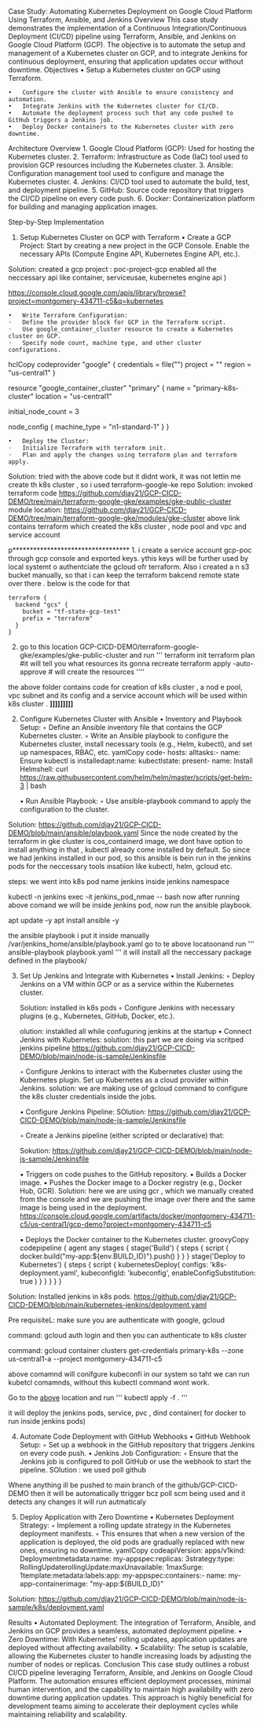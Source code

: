 Case Study: Automating Kubernetes Deployment on Google Cloud Platform Using Terraform, Ansible, and Jenkins
Overview
This case study demonstrates the implementation of a Continuous Integration/Continuous Deployment (CI/CD) pipeline using Terraform, Ansible, and Jenkins on Google Cloud Platform (GCP). The objective is to automate the setup and management of a Kubernetes cluster on GCP, and to integrate Jenkins for continuous deployment, ensuring that application updates occur without downtime.
Objectives
	•	Setup a Kubernetes cluster on GCP using Terraform.

	•	Configure the cluster with Ansible to ensure consistency and automation.
	•	Integrate Jenkins with the Kubernetes cluster for CI/CD.
	•	Automate the deployment process such that any code pushed to GitHub triggers a Jenkins job.
	•	Deploy Docker containers to the Kubernetes cluster with zero downtime.


Architecture Overview
	1.	Google Cloud Platform (GCP): Used for hosting the Kubernetes cluster.
	2.	Terraform: Infrastructure as Code (IaC) tool used to provision GCP resources including the Kubernetes cluster.
	3.	Ansible: Configuration management tool used to configure and manage the Kubernetes cluster.
	4.	Jenkins: CI/CD tool used to automate the build, test, and deployment pipeline.
	5.	GitHub: Source code repository that triggers the CI/CD pipeline on every code push.
	6.	Docker: Containerization platform for building and managing application images.





Step-by-Step Implementation
1. Setup Kubernetes Cluster on GCP with Terraform
	•	Create a GCP Project: Start by creating a new project in the GCP Console. Enable the necessary APIs (Compute Engine API, Kubernetes Engine API, etc.).

Solution: created a gcp project : poc-project-gcp 
enabled all the neccessary api like container, serviceusae, kubernetes engine api )

https://console.cloud.google.com/apis/library/browse?project=montgomery-434711-c5&q=kubernetes


	•	Write Terraform Configuration:
	◦	Define the provider block for GCP in the Terraform script.
	◦	Use google_container_cluster resource to create a Kubernetes cluster on GCP.
	◦	Specify node count, machine type, and other cluster configurations.
 hclCopy codeprovider "google" {
  credentials = file("<path-to-service-account-json>")
  project     = "<your-project-id>"
  region      = "us-central1"
}

resource "google_container_cluster" "primary" {
  name     = "primary-k8s-cluster"
  location = "us-central1"

  initial_node_count = 3

  node_config {
    machine_type = "n1-standard-1"
  }
}

	•	Deploy the Cluster:
	◦	Initialize Terraform with terraform init.
	◦	Plan and apply the changes using terraform plan and terraform apply.


Solution: tried with the above code but it didnt work, it was not lettin me create th k8s cluster , so i used terraform-google-ke repo
Solution: 
invoked terraform code https://github.com/djay21/GCP-CICD-DEMO/tree/main/terraform-google-gke/examples/gke-public-cluster
module location: https://github.com/djay21/GCP-CICD-DEMO/tree/main/terraform-google-gke/modules/gke-cluster
above link contains terraform which created the k8s cluster , node pool and vpc and service account


p**********************************
	1. i create a service account gcp-poc through gcp console and exported keys. ythis keys will be further used by local systemt o authentciate the gcloud ofr terraform.
Also i created a n s3 bucket manually, so that i can keep the terraform bakcend remote state over there .
below is the code for that
```
terraform {
  backend "gcs" {
    bucket = "tf-state-gcp-test"  
    prefix = "terraform"     
  }
}
```

2. go to this location GCP-CICD-DEMO/terraform-google-gke/examples/gke-public-cluster and run 
'''
terraform init
terraform plan #it will tell you what resources its gonna recreate 
terraform apply -auto-approve # will create the resources
''''


the above folder contains code for creation of k8s cluster , a nod e pool, vpc subnet and its config and a service account which will be used within k8s cluster . 
****************************]]]]]]]]]****************************







2. Configure Kubernetes Cluster with Ansible
	•	Inventory and Playbook Setup:
	◦	Define an Ansible inventory file that contains the GCP Kubernetes cluster.
	◦	Write an Ansible playbook to configure the Kubernetes cluster, install necessary tools (e.g., Helm, kubectl), and set up namespaces, RBAC, etc.
 yamlCopy code- hosts: alltasks:- name: Ensure kubectl is installedapt:name: kubectlstate: present- name: Install Helmshell: curl https://raw.githubusercontent.com/helm/helm/master/scripts/get-helm-3 | bash

	•	Run Ansible Playbook:
	◦	Use ansible-playbook command to apply the configuration to the cluster.

Solution: https://github.com/djay21/GCP-CICD-DEMO/blob/main/ansible/playbook.yaml
Since the node created by the terraform in gke cluster is cos_containerd image, we dont have option to install anything in that , kubectl already come installed by default. So since we had jenkins installed in our pod, so this ansible is bein run in the jenkins pods for the neccessary tools insatiion like kubectl, helm, gcloud etc. 



steps: we went into k8s pod name jenkins inside jenkins namespace

kubectl -n jenkins exec -it jenkins_pod_nmae -- bash 
now after running above comand we will be inside jenkins pod, now run the ansible playbook. 


apt update -y 
apt install ansible -y 

the ansible playbook i put it inside manually /var/jenkins_home/ansible/playbook.yaml
go to te above locatoonand run 
'''
ansible-playbook playbook.yaml
'''
it will install all the neccessary package defined in the playbook/




3. Set Up Jenkins and Integrate with Kubernetes
	•	Install Jenkins:
	◦	Deploy Jenkins on a VM within GCP or as a service within the Kubernetes cluster.

	Solution: installed in k8s pods
	◦	Configure Jenkins with necessary plugins (e.g., Kubernetes, GitHub, Docker, etc.).

	olution: instaklled all while confuguring jenkins at the startup
	•	Connect Jenkins with Kubernetes:
	solution: this part we are doing via scritped jenkins pipeline 
     https://github.com/djay21/GCP-CICD-DEMO/blob/main/node-js-sample/Jenkinsfile


	◦	Configure Jenkins to interact with the Kubernetes cluster using the Kubernetes plugin. Set up Kubernetes as a cloud provider within Jenkins.
solution: we are making use of gcloud command to configure the k8s cluster credentials inside the jobs. 


	•	Configure Jenkins Pipeline:
	 SOlution:    https://github.com/djay21/GCP-CICD-DEMO/blob/main/node-js-sample/Jenkinsfile


	◦	Create a Jenkins pipeline (either scripted or declarative) that:

	Sokution:   https://github.com/djay21/GCP-CICD-DEMO/blob/main/node-js-sample/Jenkinsfile


	▪	Triggers on code pushes to the GitHub repository.
	▪	Builds a Docker image.
	▪	Pushes the Docker image to a Docker registry (e.g., Docker Hub, GCR).
Solution: here we are using gcr , which we manually created from the console and we are pushing the image over there and the same image is being used in the deployment. 
https://console.cloud.google.com/artifacts/docker/montgomery-434711-c5/us-central1/gcp-demo?project=montgomery-434711-c5

	▪	Deploys the Docker container to the Kubernetes cluster.
 groovyCopy codepipeline {
    agent any
    stages {
        stage('Build') {
            steps {
                script {
                    docker.build("my-app:${env.BUILD_ID}").push()
                }
            }
        }
        stage('Deploy to Kubernetes') {
            steps {
                script {
                    kubernetesDeploy(
                        configs: 'k8s-deployment.yaml',
                        kubeconfigId: 'kubeconfig',
                        enableConfigSubstitution: true
                    )
                }
            }
        }
    }
}


Solution: Installed jenkins in k8s pods. 
https://github.com/djay21/GCP-CICD-DEMO/blob/main/kubernetes-jenkins/deployment.yaml


Pre requisiteL: make sure you are authenticate with google, gcloud

command: gcloud auth login 
and then you can authenticate to k8s cluster 

command: gcloud container clusters get-credentials primary-k8s --zone us-central1-a --project montgomery-434711-c5


above comamnd will conifgure kubeconfi in our system so taht we can run kubetcl comamnds, without this kubectl command wont work.

Go to the [above](https://github.com/djay21/GCP-CICD-DEMO/blob/main/kubernetes-jenkins) location and run 
'''
kubectl apply -f . 
'''

it will deploy the jenkins pods, service, pvc , dind container( for docker to run inside jenkins pods) 







4. Automate Code Deployment with GitHub Webhooks
	•	GitHub Webhook Setup:
	◦	Set up a webhook in the GitHub repository that triggers Jenkins on every code push.
	•	Jenkins Job Configuration:
	◦	Ensure that the Jenkins job is configured to poll GitHub or use the webhook to start the pipeline.
SOlution : we used poll github

Whene anything ill be pushed to main branch of the github/GCP-CICD-DEMO then it will be automatically ttrigger bcz poll scm being used and it detects any changes it will run autmaticaly





5. Deploy Application with Zero Downtime
	•	Kubernetes Deployment Strategy:
	◦	Implement a rolling update strategy in the Kubernetes deployment manifests.
	◦	This ensures that when a new version of the application is deployed, the old pods are gradually replaced with new ones, ensuring no downtime.
 yamlCopy codeapiVersion: apps/v1kind: Deploymentmetadata:name: my-appspec:replicas: 3strategy:type: RollingUpdaterollingUpdate:maxUnavailable: 1maxSurge: 1template:metadata:labels:app: my-appspec:containers:- name: my-app-containerimage: "my-app:${BUILD_ID}"


 Solution: https://github.com/djay21/GCP-CICD-DEMO/blob/main/node-js-sample/k8s/deployment.yaml

Results
	•	Automated Deployment: The integration of Terraform, Ansible, and Jenkins on GCP provides a seamless, automated deployment pipeline.
	•	Zero Downtime: With Kubernetes’ rolling updates, application updates are deployed without affecting availability.
	•	Scalability: The setup is scalable, allowing the Kubernetes cluster to handle increasing loads by adjusting the number of nodes or replicas.
Conclusion
This case study outlines a robust CI/CD pipeline leveraging Terraform, Ansible, and Jenkins on Google Cloud Platform. The automation ensures efficient deployment processes, minimal human intervention, and the capability to maintain high availability with zero downtime during application updates. This approach is highly beneficial for development teams aiming to accelerate their deployment cycles while maintaining reliability and scalability.